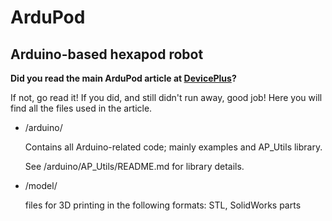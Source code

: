 # ArduPod
## Arduino-based hexapod robot
**Did you read the main ArduPod article at [DevicePlus](www.deviceplus.com)?**

If not, go read it! If you did, and still didn't run away, good job! Here you will find all the files used in the article.

* /arduino/

   Contains all Arduino-related code; mainly examples and AP_Utils library.
   
   See /arduino/AP_Utils/README.md for library details.

* /model/

   files for 3D printing in the following formats: STL, SolidWorks parts
